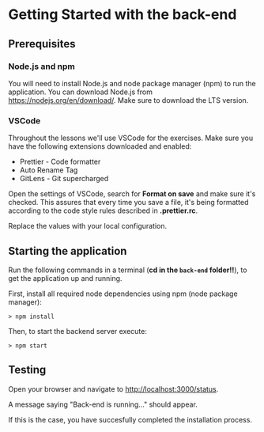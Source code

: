 # Getting Started with the back-end

## Prerequisites

### Node.js and npm

You will need to install Node.js and node package manager (npm) to run the application.
You can download Node.js from <https://nodejs.org/en/download/>.
Make sure to download the LTS version.

### VSCode

Throughout the lessons we'll use VSCode for the exercises. Make sure you have the following extensions downloaded and enabled:

- Prettier - Code formatter
- Auto Rename Tag
- GitLens - Git supercharged

Open the settings of VSCode, search for **Format on save** and make sure it's checked. This assures that every time you save a file, it's being formatted according to the code style rules described in **.prettier.rc**.

Replace the values with your local configuration.

## Starting the application

Run the following commands in a terminal (**cd in the `back-end` folder!!**), to get the application up and running.

First, install all required node dependencies using npm (node package manager):

```console
> npm install
```

Then, to start the backend server execute:

```console
> npm start
```

## Testing

Open your browser and navigate to <http://localhost:3000/status>.

A message saying "Back-end is running..." should appear.

If this is the case, you have succesfully completed the installation process.
